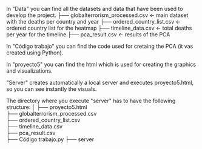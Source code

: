 In "Data" you can find all the datasets and data that have been used to develop the project.
├── globalterrorism_processed.csv  <- main dataset with the deaths per country and year
├── ordered_country_list.csv       <- ordered country list for the heatmap
├── timeline_data.csv              <- total deaths per year for the timeline
├── pca_result.csv                 <- results of the PCA

In "Código trabajo" you can find the code used for cretaing the PCA (it vas created using Python).

In "proyecto5" you can find the html which is used for creating the graphics and visualizations.

"Server" creates automatically a local server and executes proyecto5.html, so you can see instantly the visuals.

The directory where you execute "server" has to have the following structure:
│
├── proyecto5.html                 
├── globalterrorism_processed.csv  
├── ordered_country_list.csv       
├── timeline_data.csv             
├── pca_result.csv              
├── Código trabajo.py
├── server
